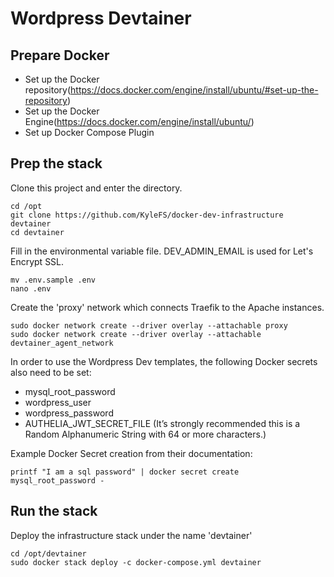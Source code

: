 # Wordpress Devtainer

## Prepare Docker
- Set up the Docker repository(https://docs.docker.com/engine/install/ubuntu/#set-up-the-repository)
- Set up the Docker Engine(https://docs.docker.com/engine/install/ubuntu/)
- Set up Docker Compose Plugin

## Prep the stack

Clone this project and enter the directory.
```
cd /opt
git clone https://github.com/KyleFS/docker-dev-infrastructure devtainer
cd devtainer
```

Fill in the environmental variable file. DEV_ADMIN_EMAIL is used for Let's Encrypt SSL.
```
mv .env.sample .env
nano .env
```

Create the 'proxy' network which connects Traefik to the Apache instances.
```
sudo docker network create --driver overlay --attachable proxy
sudo docker network create --driver overlay --attachable devtainer_agent_network
```

In order to use the Wordpress Dev templates, the following Docker secrets also need to be set:
- mysql_root_password
- wordpress_user
- wordpress_password
- AUTHELIA_JWT_SECRET_FILE (It’s strongly recommended this is a Random Alphanumeric String with 64 or more characters.)

Example Docker Secret creation from their documentation:
```
printf "I am a sql password" | docker secret create mysql_root_password -
```

## Run the stack
Deploy the infrastructure stack under the name 'devtainer'
```
cd /opt/devtainer
sudo docker stack deploy -c docker-compose.yml devtainer
```
